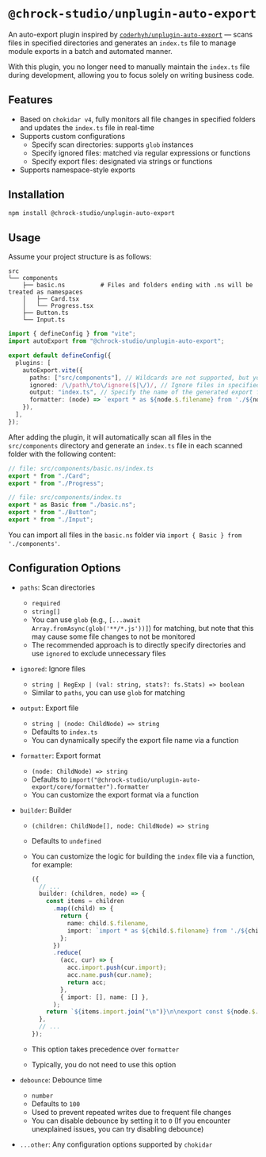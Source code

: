 # `@chrock-studio/unplugin-auto-export`

An auto-export plugin inspired by [`coderhyh/unplugin-auto-export`](https://github.com/coderhyh/unplugin-auto-export) — scans files in specified directories and generates an `index.ts` file to manage module exports in a batch and automated manner.

With this plugin, you no longer need to manually maintain the `index.ts` file during development, allowing you to focus solely on writing business code.

## Features

- Based on `chokidar v4`, fully monitors all file changes in specified folders and updates the `index.ts` file in real-time
- Supports custom configurations
  - Specify scan directories: supports `glob` instances
  - Specify ignored files: matched via regular expressions or functions
  - Specify export files: designated via strings or functions
- Supports namespace-style exports

## Installation

```bash
npm install @chrock-studio/unplugin-auto-export
```

## Usage

Assume your project structure is as follows:

```plaintext
src
└── components
    ├── basic.ns          # Files and folders ending with .ns will be treated as namespaces
    │   ├── Card.tsx
    │   └── Progress.tsx
    ├── Button.ts
    └── Input.ts
```

```ts
import { defineConfig } from "vite";
import autoExport from "@chrock-studio/unplugin-auto-export";

export default defineConfig({
  plugins: [
    autoExport.vite({
      paths: ["src/components"], // Wildcards are not supported, but you can still use glob instances
      ignored: /\/path\/to\/ignore($|\/)/, // Ignore files in specified paths
      output: "index.ts", // Specify the name of the generated export file
      formatter: (node) => `export * as ${node.$.filename} from './${node.id}'`, // Custom export format
    }),
  ],
});
```

After adding the plugin, it will automatically scan all files in the `src/components` directory and generate an `index.ts` file in each scanned folder with the following content:

```ts
// file: src/components/basic.ns/index.ts
export * from "./Card";
export * from "./Progress";
```

```ts
// file: src/components/index.ts
export * as Basic from "./basic.ns";
export * from "./Button";
export * from "./Input";
```

You can import all files in the `basic.ns` folder via `import { Basic } from './components'`.

## Configuration Options

- `paths`: Scan directories
  - `required`
  - `string[]`
  - You can use `glob` (e.g., `[...await Array.fromAsync(glob('**/*.js'))]`) for matching, but note that this may cause some file changes to not be monitored
  - The recommended approach is to directly specify directories and use `ignored` to exclude unnecessary files
- `ignored`: Ignore files
  - `string | RegExp | (val: string, stats?: fs.Stats) => boolean`
  - Similar to `paths`, you can use `glob` for matching
- `output`: Export file
  - `string | (node: ChildNode) => string`
  - Defaults to `index.ts`
  - You can dynamically specify the export file name via a function
- `formatter`: Export format
  - `(node: ChildNode) => string`
  - Defaults to `import("@chrock-studio/unplugin-auto-export/core/formatter").formatter`
  - You can customize the export format via a function
- `builder`: Builder

  - `(children: ChildNode[], node: ChildNode) => string`
  - Defaults to `undefined`
  - You can customize the logic for building the `index` file via a function, for example:

    ```ts
    ({
      // ...
      builder: (children, node) => {
        const items = children
          .map((child) => {
            return {
              name: child.$.filename,
              import: `import * as ${child.$.filename} from './${child.id}'`,
            };
          })
          .reduce(
            (acc, cur) => {
              acc.import.push(cur.import);
              acc.name.push(cur.name);
              return acc;
            },
            { import: [], name: [] },
          );
        return `${items.import.join("\n")}\n\nexport const ${node.$.filename} = { ${items.name.join(", ")} };`;
      },
      // ...
    });
    ```

  - This option takes precedence over `formatter`
  - Typically, you do not need to use this option

- `debounce`: Debounce time
  - `number`
  - Defaults to `100`
  - Used to prevent repeated writes due to frequent file changes
  - You can disable debounce by setting it to `0` (If you encounter unexplained issues, you can try disabling debounce)
- `...other`: Any configuration options supported by `chokidar`
